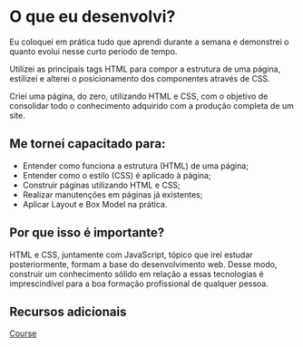 # O que eu desenvolvi?

Eu coloquei em prática tudo que aprendi durante a semana e demonstrei o quanto evolui nesse curto período de tempo.

Utilizei as principais tags HTML para compor a estrutura de uma página, estilizei e alterei o posicionamento dos componentes através de CSS.

Criei uma página, do zero, utilizando HTML e CSS, com o objetivo de consolidar todo o conhecimento adquirido com a produção completa de um site.

## Me tornei capacitado para:

- Entender como funciona a estrutura (HTML) de uma página;
- Entender como o estilo (CSS) é aplicado à página;
- Construir páginas utilizando HTML e CSS;
- Realizar manutenções em páginas já existentes;
- Aplicar Layout e Box Model na prática.

## Por que isso é importante?

HTML e CSS, juntamente com JavaScript, tópico que irei estudar posteriormente, formam a base do desenvolvimento web. Desse modo, construir um conhecimento sólido em relação a essas tecnologias é imprescindível para a boa formação profissional de qualquer pessoa.

## Recursos adicionais

[Course](https://app.betrybe.com/course/fundamentals/introducao-a-html-e-css/projeto-lessons-learned/10b63d25-31e0-4e95-b5a7-8708a3671477/recursos-adicionais-opcional/4630a113-5221-4b18-a2fa-4e665cc955ec?use_case=side_bar)
